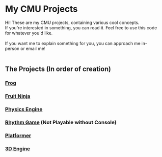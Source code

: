 # My CMU Projects

Hi! These are my CMU projects, containing various cool concepts.<br>
If you're interested in something, you can read it. Feel free to use this code for whatever you'd like.<br>
<br>
If you want me to explain something for you, you can approach me in-person or email me!<br>
<br>
## The Projects (In order of creation)
### [Frog](https://academy.cs.cmu.edu/sharing/blanchedAlmondLobster1031)
### [Fruit Ninja](https://academy.cs.cmu.edu/sharing/sandyBrownSnake5036)
### [Physics Engine](https://academy.cs.cmu.edu/sharing/khakiTiger2896)
### [Rhythm Game](https://academy.cs.cmu.edu/sharing/khakiHorse6490) (Not Playable without Console)
### [Platformer](https://academy.cs.cmu.edu/sharing/siennaCrocodile4809)
### [3D Engine](https://academy.cs.cmu.edu/sharing/blueVioletTiger7209)
